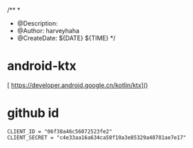 /**
  *
  * @Description:
  * @Author:         harveyhaha
  * @CreateDate:     ${DATE} ${TIME}
 */
 
#  android-ktx
 
[ https://developer.android.google.cn/kotlin/ktx]()

#  github id

    CLIENT_ID = "06f38a46c56072523fe2"
    CLIENT_SECRET = "c4e33aa16a634ca58f10a3e85329a48781ae7e17"